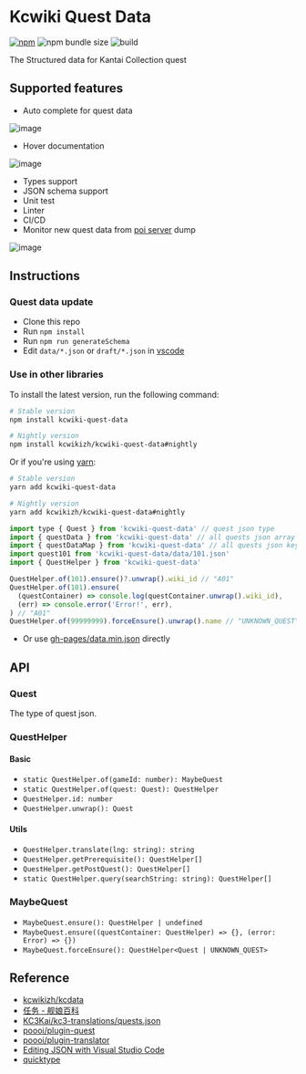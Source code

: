 # Kcwiki Quest Data

[![npm](https://img.shields.io/npm/v/kcwiki-quest-data)](https://www.npmjs.com/package/kcwiki-quest-data)
![npm bundle size](https://img.shields.io/bundlephobia/minzip/kcwiki-quest-data)
![build](https://github.com/kcwikizh/kcwiki-quest-data/workflows/build/badge.svg)

The Structured data for Kantai Collection quest

## Supported features

- Auto complete for quest data

![image](https://user-images.githubusercontent.com/18554747/79259047-08d52700-7ec7-11ea-8a0c-729392866905.png)

- Hover documentation

![image](https://user-images.githubusercontent.com/18554747/79258575-4c7b6100-7ec6-11ea-880f-48ce728e6063.png)

- Types support
- JSON schema support
- Unit test
- Linter
- CI/CD
- Monitor new quest data from [poi server](https://github.com/poooi/poi-server) dump

![image](https://user-images.githubusercontent.com/18554747/81589987-1661cc00-93f5-11ea-8dd2-aaadfc3a524d.png)

## Instructions

### Quest data update

- Clone this repo
- Run `npm install`
- Run `npm run generateSchema`
- Edit `data/*.json` or `draft/*.json` in [vscode](https://code.visualstudio.com/)

### Use in other libraries

To install the latest version, run the following command:

```sh
# Stable version
npm install kcwiki-quest-data

# Nightly version
npm install kcwikizh/kcwiki-quest-data#nightly
```

Or if you're using [yarn](https://classic.yarnpkg.com/en/docs/install/):

```sh
# Stable version
yarn add kcwiki-quest-data

# Nightly version
yarn add kcwikizh/kcwiki-quest-data#nightly
```

```js
import type { Quest } from 'kcwiki-quest-data' // quest json type
import { questData } from 'kcwiki-quest-data' // all quests json array
import { questDataMap } from 'kcwiki-quest-data' // all quests json keyBy game_id
import quest101 from 'kcwiki-quest-data/data/101.json'
import { QuestHelper } from 'kcwiki-quest-data'

QuestHelper.of(101).ensure()?.unwrap().wiki_id // "A01"
QuestHelper.of(101).ensure(
  (questContainer) => console.log(questContainer.unwrap().wiki_id),
  (err) => console.error('Error!', err),
) // "A01"
QuestHelper.of(99999999).forceEnsure().unwrap().name // "UNKNOWN_QUEST"
```

- Or use [gh-pages/data.min.json](https://github.com/kcwikizh/kcwiki-quest-data/tree/gh-pages) directly

## API

### Quest

The type of quest json.

### QuestHelper

#### Basic

- `static QuestHelper.of(gameId: number): MaybeQuest`
- `static QuestHelper.of(quest: Quest): QuestHelper`
- `QuestHelper.id: number`
- `QuestHelper.unwrap(): Quest`

#### Utils

- `QuestHelper.translate(lng: string): string`
- `QuestHelper.getPrerequisite(): QuestHelper[]`
- `QuestHelper.getPostQuest(): QuestHelper[]`
- `static QuestHelper.query(searchString: string): QuestHelper[]`

### MaybeQuest

- `MaybeQuest.ensure(): QuestHelper | undefined`
- `MaybeQuest.ensure((questContainer: QuestHelper) => {}, (error: Error) => {})`
- `MaybeQuest.forceEnsure(): QuestHelper<Quest | UNKNOWN_QUEST>`

## Reference

- [kcwikizh/kcdata](https://github.com/kcwikizh/kcdata)
- [任务 - 舰娘百科](https://zh.kcwiki.org/wiki/%E4%BB%BB%E5%8A%A1)
- [KC3Kai/kc3-translations/quests.json](https://github.com/KC3Kai/kc3-translations/blob/master/data/jp/quests.json)
- [poooi/plugin-quest](https://github.com/poooi/plugin-quest)
- [poooi/plugin-translator](https://github.com/poooi/plugin-translator)
- [Editing JSON with Visual Studio Code](https://code.visualstudio.com/docs/languages/json)
- [quicktype](https://github.com/quicktype/quicktype)
